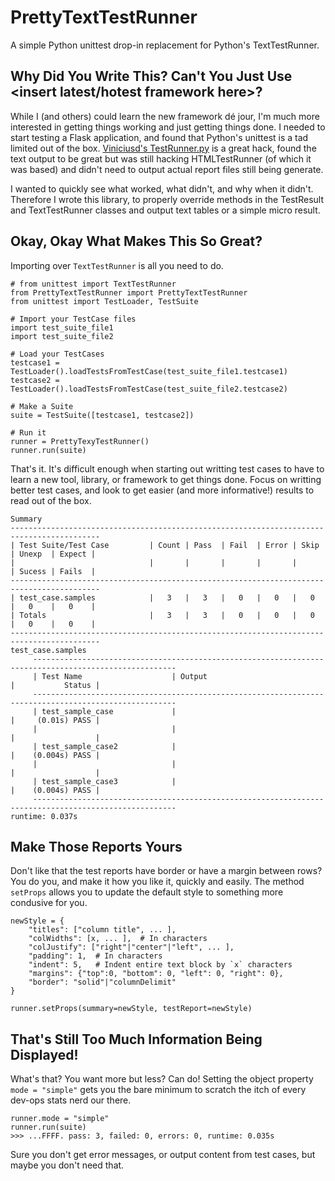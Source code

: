 # PrettyTextTestRunner
A simple Python unittest  drop-in replacement for Python's TextTestRunner.

## Why Did You Write This? Can't You Just Use &lt;insert latest/hotest framework here&gt;?
While I (and others) could learn the new framework dé jour, I'm much more interested in getting things working and just getting things done. I needed to start testing a Flask application, and found that Python's unittest is a tad limited out of the box.   [Viniciusd's TestRunner.py](https://gist.github.com/viniciusd/73e6eccd39dea5e714b1464e3c47e067) is a great hack,  found the text output to be great but was still hacking HTMLTestRunner (of which it was based) and didn't need to output actual report files still being generate.

I wanted to quickly see what worked, what didn't, and why when it didn't. Therefore I wrote this library, to properly override methods in the TestResult and TextTestRunner classes and output text tables or a simple micro result.

## Okay, Okay What Makes This So Great?
Importing over `TextTestRunner` is all you need to do.
```
# from unittest import TextTestRunner 
from PrettyTextTestRunner import PrettyTextTestRunner 
from unittest import TestLoader, TestSuite

# Import your TestCase files
import test_suite_file1
import test_suite_file2

# Load your TestCases
testcase1 = TestLoader().loadTestsFromTestCase(test_suite_file1.testcase1)
testcase2 = TestLoader().loadTestsFromTestCase(test_suite_file2.testcase2)

# Make a Suite
suite = TestSuite([testcase1, testcase2])

# Run it
runner = PrettyTexyTestRunner()
runner.run(suite)
```

That's it. It's difficult enough when starting out writting test cases to have to learn a new tool, library, or framework to get things done.  Focus on writting better test cases, and look to get easier (and more informative!) results to read out of the box.
```
Summary
------------------------------------------------------------------------------------------
| Test Suite/Test Case         | Count | Pass  | Fail  | Error | Skip  | Unexp  | Expect |
|                              |       |       |       |       |       | Sucess | Fails  |
------------------------------------------------------------------------------------------
| test_case.samples            |   3   |   3   |   0   |   0   |   0   |   0    |   0    |
| Totals                       |   3   |   3   |   0   |   0   |   0   |   0    |   0    |
------------------------------------------------------------------------------------------
test_case.samples
     ------------------------------------------------------------------------------------------------------
     | Test Name                    | Output                                           |           Status |
     ------------------------------------------------------------------------------------------------------
     | test_sample_case             |                                                  |     (0.01s) PASS |
     |                              |                                                  |                  |
     | test_sample_case2            |                                                  |    (0.004s) PASS |
     |                              |                                                  |                  |
     | test_sample_case3            |                                                  |    (0.004s) PASS |
     ------------------------------------------------------------------------------------------------------
runtime: 0.037s
```

## Make Those Reports Yours
Don't like that the test reports have border or have a margin between rows? You do you, and make it how you like it, quickly and easily.  The method `setProps` allows you to update the default style to something more condusive for you.
```
newStyle = {
	"titles": ["column title", ... ],
	"colWidths": [x, ... ],  # In characters
	"colJustify": ["right"|"center"|"left", ... ],
	"padding": 1,  # In characters
	"indent": 5,   # Indent entire text block by `x` characters
	"margins": {"top":0, "bottom": 0, "left": 0, "right": 0},
	"border": "solid"|"columnDelimit"
}

runner.setProps(summary=newStyle, testReport=newStyle)
```

## That's Still Too Much Information Being Displayed!
What's that? You want more but less? Can do! Setting the object property `mode = "simple"` gets you the bare minimum to scratch the itch of every dev-ops stats nerd our there.
```
runner.mode = "simple"
runner.run(suite)
>>> ...FFFF. pass: 3, failed: 0, errors: 0, runtime: 0.035s
```
Sure you don't get error messages, or output content from test cases, but maybe you don't need that.
